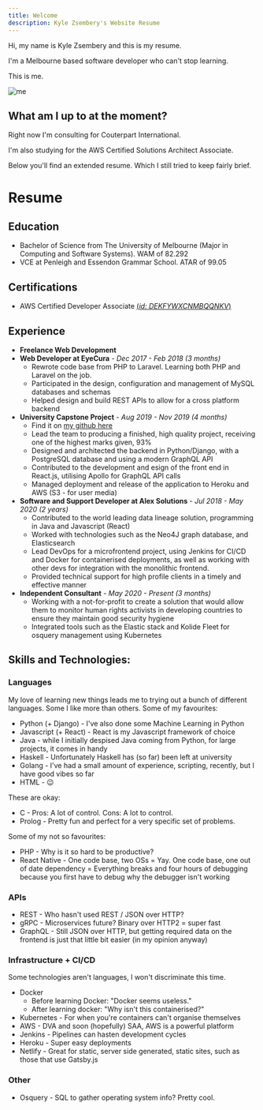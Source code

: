 ```yaml
---
title: Welcome
description: Kyle Zsembery's Website Resume
---
```


Hi, my name is Kyle Zsembery and this is my resume.

I'm a Melbourne based software developer who can't stop learning.

This is me.

![me](https://media-exp1.licdn.com/dms/image/C4E03AQGA2FEqxqXL-A/profile-displayphoto-shrink_200_200/0?e=1602115200&v=beta&t=p9Kx8tT6ziuzV_TIn7E8N8bqGj88A3foNsVYKU6USwU)

## What am I up to at the moment?
Right now I'm consulting for Couterpart International.

I'm also studying for the AWS Certified Solutions Architect Associate.

Below you'll find an extended resume. Which I still tried to keep fairly brief.

# Resume

## Education
- Bachelor of Science from The University of Melbourne (Major in Computing and Software Systems). WAM of 82.292
- VCE at Penleigh and Essendon Grammar School. ATAR of 99.05

## Certifications
- AWS Certified Developer Associate <a href="https://www.youracclaim.com/badges/afee04aa-30e0-49a2-9fca-c344228ce06c/public_url" target="_blank">(*id: DEKFYWXCNMBQQNKV*)</a>

## Experience
- **Freelance Web Development**
- **Web Developer at EyeCura** - *Dec 2017 - Feb 2018 (3 months)*
  - Rewrote code base from PHP to Laravel. Learning both PHP and Laravel on the job.
  - Participated in the design, configuration and management of MySQL databases and schemas
  - Helped design and build REST APIs to allow for a cross platform backend
- **University Capstone Project** - *Aug 2019 - Nov 2019 (4 months)*
  - Find it on <a href="https://github.com/kylezs/itproject" target="_blank">my github here</a>
  - Lead the team to producing a finished, high quality project, receiving one of the highest marks given, 93%
  - Designed and architected the backend in Python/Django, with a PostgreSQL database and using a modern GraphQL API
  - Contributed to the development and esign of the front end in React.js, utilising Apollo for GraphQL API calls
  - Managed deployment and release of the application to Heroku and AWS (S3 - for user media)
- **Software and Support Developer at Alex Solutions** - *Jul 2018 - May 2020 (2 years)*
  - Contributed to the world leading data lineage solution, programming in Java and Javascript (React)
  - Worked with technologies such as the Neo4J graph database, and Elasticsearch
  - Lead DevOps for a microfrontend project, using Jenkins for CI/CD and Docker for containerised deployments, as well as working with other devs for integration with the monolithic frontend.
  - Provided technical support for high profile clients in a timely and effective manner
- **Independent Consultant** - *May 2020 - Present (3 months)*
  - Working with a not-for-profit to create a solution that would allow them to monitor human rights activists in developing countries to ensure they maintain good security hygiene
  - Integrated tools such as the Elastic stack and Kolide Fleet for osquery management using Kubernetes

## Skills and Technologies:
### Languages
My love of learning new things leads me to trying out a bunch of different languages. Some I like more than others.
Some of my favourites:
- Python (+ Django) - I've also done some Machine Learning in Python
- Javascript (+ React) - React is my Javascript framework of choice
- Java - while I initially despised Java coming from Python, for large projects, it comes in handy
- Haskell - Unfortunately Haskell has (so far) been left at university
- Golang - I've had a small amount of experience, scripting, recently, but I have good vibes so far
- HTML - 😉

These are okay:
- C - Pros: A lot of control. Cons: A lot to control.
- Prolog - Pretty fun and perfect for a very specific set of problems.

Some of my not so favourites:
- PHP - Why is it so hard to be productive?
- React Native - One code base, two OSs = Yay. One code base, one out of date dependency = Everything breaks and four hours of debugging because you first have to debug why the debugger isn't working

### APIs
- REST - Who hasn't used REST / JSON over HTTP?
- gRPC - Microservices future? Binary over HTTP2 = super fast
- GraphQL - Still JSON over HTTP, but getting required data on the frontend is just that little bit easier (in my opinion anyway)


### Infrastructure + CI/CD
Some technologies aren't languages, I won't discriminate this time.
- Docker 
  - Before learning Docker: "Docker seems useless."
  - After learning docker: "Why isn't this containerised?"
- Kubernetes - For when you're containers can't organise themselves
- AWS - DVA and soon (hopefully) SAA, AWS is a powerful platform
- Jenkins - Pipelines can hasten development cycles
- Heroku - Super easy deployments
- Netlify - Great for static, server side generated, static sites, such as those that use Gatsby.js

### Other
- Osquery - SQL to gather operating system info? Pretty cool.